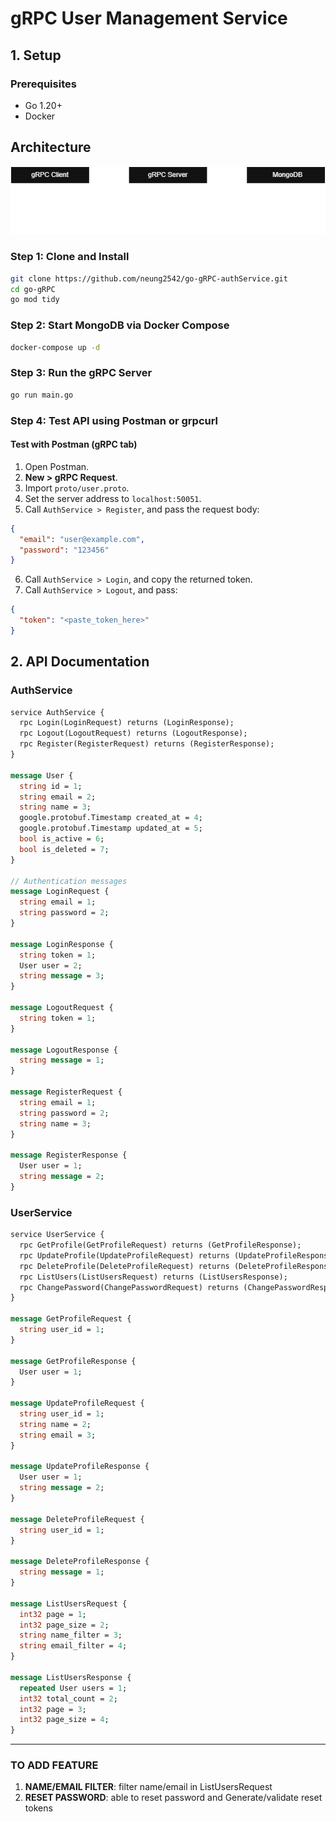 # gRPC User Management Service

## 1. Setup

### Prerequisites

* Go 1.20+
* Docker 

## Architecture
![Architecture](Architecture.png)


### Step 1: Clone and Install

```bash
git clone https://github.com/neung2542/go-gRPC-authService.git
cd go-gRPC
go mod tidy
```

### Step 2: Start MongoDB via Docker Compose

```bash
docker-compose up -d
```

### Step 3: Run the gRPC Server

```bash
go run main.go
```

### Step 4: Test API using Postman or grpcurl

#### Test with Postman (gRPC tab)

1. Open Postman.
2. **New > gRPC Request**.
3. Import `proto/user.proto`.
4. Set the server address to `localhost:50051`.
5. Call `AuthService > Register`, and pass the request body:

```json
{
  "email": "user@example.com",
  "password": "123456"
}
```

6. Call `AuthService > Login`, and copy the returned token.
7. Call `AuthService > Logout`, and pass:

```json
{
  "token": "<paste_token_here>"
}
```

## 2. API Documentation

### AuthService

```proto
service AuthService {
  rpc Login(LoginRequest) returns (LoginResponse);
  rpc Logout(LogoutRequest) returns (LogoutResponse);
  rpc Register(RegisterRequest) returns (RegisterResponse);
}

message User {
  string id = 1;
  string email = 2;
  string name = 3;
  google.protobuf.Timestamp created_at = 4;
  google.protobuf.Timestamp updated_at = 5;
  bool is_active = 6;
  bool is_deleted = 7;
}

// Authentication messages
message LoginRequest {
  string email = 1;
  string password = 2;
}

message LoginResponse {
  string token = 1;
  User user = 2;
  string message = 3;
}

message LogoutRequest {
  string token = 1;
}

message LogoutResponse {
  string message = 1;
}

message RegisterRequest {
  string email = 1;
  string password = 2;
  string name = 3;
}

message RegisterResponse {
  User user = 1;
  string message = 2;
}
```

### UserService

```proto
service UserService {
  rpc GetProfile(GetProfileRequest) returns (GetProfileResponse);
  rpc UpdateProfile(UpdateProfileRequest) returns (UpdateProfileResponse);
  rpc DeleteProfile(DeleteProfileRequest) returns (DeleteProfileResponse);
  rpc ListUsers(ListUsersRequest) returns (ListUsersResponse);
  rpc ChangePassword(ChangePasswordRequest) returns (ChangePasswordResponse);
}

message GetProfileRequest {
  string user_id = 1;
}

message GetProfileResponse {
  User user = 1;
}

message UpdateProfileRequest {
  string user_id = 1;
  string name = 2;
  string email = 3;
}

message UpdateProfileResponse {
  User user = 1;
  string message = 2;
}

message DeleteProfileRequest {
  string user_id = 1;
}

message DeleteProfileResponse {
  string message = 1;
}

message ListUsersRequest {
  int32 page = 1;
  int32 page_size = 2;
  string name_filter = 3;
  string email_filter = 4;
}

message ListUsersResponse {
  repeated User users = 1;
  int32 total_count = 2;
  int32 page = 3;
  int32 page_size = 4;
}
```

---

### TO ADD FEATURE

1. **NAME/EMAIL FILTER**: filter name/email in ListUsersRequest
2. **RESET PASSWORD**: able to reset password and Generate/validate reset tokens

